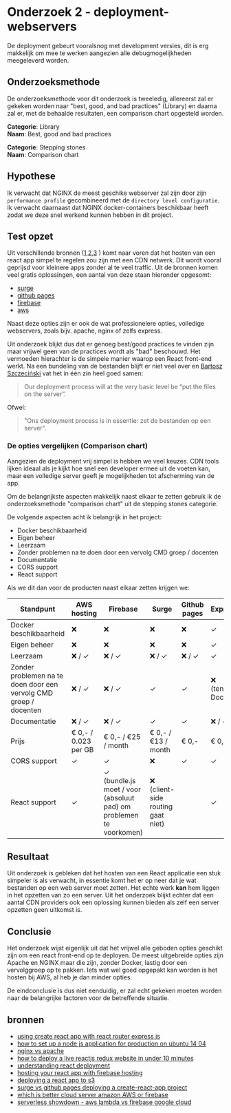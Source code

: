 # Onderzoek 2 - deployment-webservers

De deployment gebeurt vooralsnog met development versies, dit is erg makkelijk om mee te werken aangezien alle debugmogelijkheden meegeleverd worden.

## Onderzoeksmethode

De onderzoeksmethode voor dit onderzoek is tweeledig, allereerst zal er gekeken worden naar "best, good, and bad practices" (Library) en daarna zal er, met de behaalde resultaten, een comparison chart opgesteld worden.

**Categorie**: Library <br />
**Naam**: Best, good and bad practices

**Categorie**: Stepping stones <br />
**Naam**: Comparison chart

## Hypothese

Ik verwacht dat NGINX de meest geschike webserver zal zijn door zijn `performance profile` gecombineerd met de `directory level configuratie`. Ik verwacht daarnaast dat NGINX docker-containers beschikbaar heeft zodat we deze snel werkend kunnen hebben in dit project.

## Test opzet

Uit verschillende bronnen ([1](https://hackernoon.com/how-to-deploy-a-live-reactjs-redux-website-in-under-10-minutes-cadf73cfc75a),[2](https://medium.com/@bensigo/hosting-your-react-app-with-firebase-hosting-add1fa08c214),[3](https://www.fullstackreact.com/articles/deploying-a-react-app-to-s3/) ) komt naar voren dat het hosten van een react app simpel te regelen zou zijn met een CDN netwerk. Dit wordt vooral geprijsd voor kleinere apps zonder al te veel traffic. Uit de bronnen komen veel gratis oplossingen, een aantal van deze staan hieronder opgesomt:

- [surge](https://surge.sh/pricing)
- [github pages](https://pages.github.com/)
- [firebase](https://firebase.google.com/)
- [aws](https://aws.amazon.com/s3)

Naast deze opties zijn er ook de wat professionelere opties, volledige webservers, zoals bijv. apache, nginx of zelfs express.

Uit onderzoek blijkt dus dat er genoeg best/good practices te vinden zijn maar vrijwel geen van de practices wordt als "bad" beschouwd. Het vermoeden hierachter is de simpele manier waarop een React front-end werkt. Na een bundeling van de bestanden blijft er niet veel over en [Bartosz Szczeciński](https://medium.com/@baphemot/understanding-react-deployment-5a717d4378fd) vat het in één zin heel goed samen:

> Our deployment process will at the very basic level be “put the files on the server”.

Ofwel:

> "Ons deployment process is in essentie: zet de bestanden op een server".

### De opties vergelijken (Comparison chart)

Aangezien de deployment vrij simpel is hebben we veel keuzes. CDN tools lijken ideaal als je kijkt hoe snel een developer ermee uit de voeten kan, maar een volledige server geeft je mogelijkheden tot afscherming van de app.

Om de belangrijkste aspecten makkelijk naast elkaar te zetten gebruik ik de onderzoeksmethode "comparison chart" uit de stepping stones categorie.

De volgende aspecten acht ik belangrijk in het project:

- Docker beschikbaarheid
- Eigen beheer
- Leerzaam
- Zonder problemen na te doen door een vervolg CMD groep / docenten
- Documentatie
- CORS support
- React support

Als we dit dan voor de producten naast elkaar zetten krijgen we:

| Standpunt                                                         | AWS hosting          | Firebase                                                           | Surge                             | Github pages | Express           | Apache            | NGINX             |
|-------------------------------------------------------------------|----------------------|--------------------------------------------------------------------|-----------------------------------|--------------|-------------------|-------------------|-------------------|
| Docker beschikbaarheid                                            | ❌                    | ❌                                                                  | ❌                                 | ❌            | ✓                 | ✓                 | ✓                 |
| Eigen beheer                                                      | ❌                    | ❌                                                                  | ❌                                 | ❌            | ✓                 | ✓                 | ✓                 |
| Leerzaam                                                          | ❌ / ✓                | ❌ / ✓                                                              | ❌ / ✓                             | ❌ / ✓        | ✓                 | ✓                 | ✓                 |
| Zonder problemen na te doen door een vervolg CMD groep / docenten | ❌ / ✓                | ❌ / ✓                                                              | ✓                                 | ✓            | ❌ (tenzij Docker) | ❌ (tenzij Docker) | ❌ (tenzij Docker) |
| Documentatie                                                      | ❌ / ✓                | ❌ / ✓                                                              | ✓                                 | ✓            | ❌ / ✓             | ✓                 | ✓                 |
| Prijs                                                             | € 0,- / 0.023 per GB | € 0,- / €25 / month                                                | € 0,- / €13 / month               | € 0,-        | € 0,-             | € 0,-             | € 0,-             |
| CORS support                                                      | ✓                    | ✓                                                                  | ❌                                 | ✓            | ✓                 | ✓                 | ✓                 |
| React support                                                     | ✓                    | ✓ (bundle.js moet / voor (absoluut pad) om problemen te voorkomen) | ❌ (client-side routing gaat niet) |              | ✓                 | ✓                 | ✓                 |

## Resultaat

Uit onderzoek is gebleken dat het hosten van een React applicatie een stuk simpeler is als verwacht, in essentie komt het er op neer dat je wat bestanden op een web server moet zetten. Het echte werk **kan** hem liggen in het opzetten van zo een server. Uit het onderzoek blijkt echter dat een aantal CDN providers ook een oplossing kunnen bieden als zelf een server opzetten geen uitkomst is.

## Conclusie

Het onderzoek wijst eigenlijk uit dat het vrijwel alle geboden opties geschikt zijn om een react front-end op te deployen. De meest uitgebreide opties zijn Apache en NGINX maar die zijn, zonder Docker, lastig door een vervolggroep op te pakken. Iets wat wel goed opgepakt kan worden is het hosten bij AWS, al heb je dan minder opties.

De eindconclusie is dus niet eenduidig, er zal echt gekeken moeten worden naar de belangrijke factoren voor de betreffende situatie.

## bronnen

- [using create react app with react router express js](https://medium.com/@patriciolpezjuri/using-create-react-app-with-react-router-express-js-8fa658bf892d)
- [how to set up a node js application for production on ubuntu 14 04](https://www.digitalocean.com/community/tutorials/how-to-set-up-a-node-js-application-for-production-on-ubuntu-14-04)
- [nginx vs apache](http://www.hostingadvice.com/how-to/nginx-vs-apache/)
- [how to deploy a live reactjs redux website in under 10 minutes](https://hackernoon.com/how-to-deploy-a-live-reactjs-redux-website-in-under-10-minutes-cadf73cfc75a)
- [understanding react deployment](https://medium.com/@baphemot/understanding-react-deployment-5a717d4378fd)
- [hosting your react app with firebase hosting](https://medium.com/@bensigo/hosting-your-react-app-with-firebase-hosting-add1fa08c214)
- [deploying a react app to s3](https://www.fullstackreact.com/articles/deploying-a-react-app-to-s3/)
- [surge vs github pages deploying a create-react-app project](https://medium.freecodecamp.org/surge-vs-github-pages-deploying-a-create-react-app-project-c0ecbf317089)
- [which is better cloud server amazon AWS or firebase](https://www.quora.com/Which-is-better-cloud-server-Amazon-AWS-or-Firebase)
- [serverless showdown - aws lambda vs firebase google cloud](https://medium.com/@ste.grider/serverless-showdown-aws-lambda-vs-firebase-google-cloud-functions-cc7529bcfa7d)

